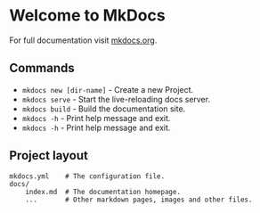 # Welcome to MkDocs

For full documentation visit [mkdocs.org](https://www.mkdocs.org).

## Commands

* `mkdocs new [dir-name]` - Create a new Project.
* `mkdocs serve` - Start the live-reloading docs server.
* `mkdocs build` - Build the documentation site.
* `mkdocs -h` - Print help message and exit.
* `mkdocs -h` - Print help message and exit.

## Project layout

    mkdocs.yml    # The configuration file.
    docs/
        index.md  # The documentation homepage.
        ...       # Other markdown pages, images and other files.
